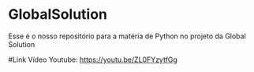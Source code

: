 # GlobalSolution
Esse é o nosso repositório para a matéria de Python no projeto da Global Solution

#Link Vídeo Youtube: https://youtu.be/ZL0FYzytfGg

